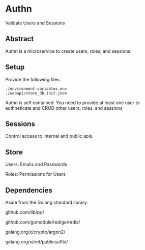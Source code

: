 # Authn

Validate Users and Sessions

## Abstract

Authn is a microservice to create users, roles, and sessions.

## Setup

Provide the following files:

```
./environment-variables.env
./webapi/store_db.init.json
```

Authn is self contained. You need to provide at least one user to authneticate and CRUD other users, roles, and sessions

## Sessions

Control access to internal and public apis.

## Store

Users: Emails and Passwords

Roles: Permissions for Users

## Dependencies

Aside from the Golang standard library:

github.com/lib/pq/

github.com/gomodule/redigo/redis/

golang.org/x/crypto/argon2/

golang.org/x/net/publicsuffix/
